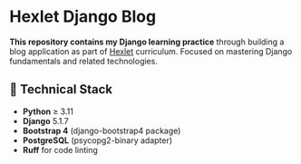 # Hexlet Django Blog

**This repository contains my Django learning practice** through building a blog application as part of [Hexlet](https://hexlet.io) curriculum. Focused on mastering Django fundamentals and related technologies.

## 🧰 Technical Stack

- **Python** ≥ 3.11
- **Django** 5.1.7
- **Bootstrap 4** (django-bootstrap4 package)
- **PostgreSQL** (psycopg2-binary adapter)
- **Ruff** for code linting